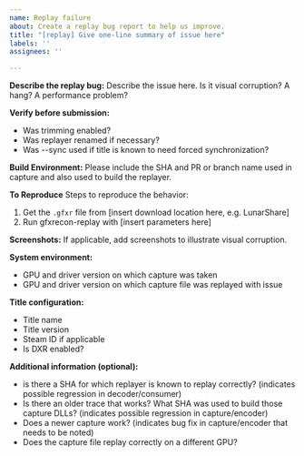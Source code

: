```yaml
---
name: Replay failure
about: Create a replay bug report to help us improve.
title: "[replay] Give one-line summary of issue here"
labels: ''
assignees: ''

---
```


**Describe the replay bug:**
Describe the issue here.  Is it visual corruption?  A hang?  A performance problem?

**Verify before submission:**
* Was trimming enabled?
* Was replayer renamed if necessary?
* Was --sync used if title is known to need forced synchronization?

**Build Environment:**
Please include the SHA and PR or branch name used in capture and also used to build the replayer.

**To Reproduce**
Steps to reproduce the behavior:
1. Get the `.gfxr` file from [insert download location here, e.g. LunarShare]
2. Run gfxrecon-replay with [insert parameters here]

**Screenshots:**
If applicable, add screenshots to illustrate visual corruption.

**System environment:**
 - GPU and driver version on which capture was taken
 - GPU and driver version on which capture file was replayed with issue

**Title configuration:**
  - Title name
  - Title version
  - Steam ID if applicable
  - Is DXR enabled?

**Additional information (optional):**
  - is there a SHA for which replayer is known to replay correctly?  (indicates possible regression in decoder/consumer)
  - Is there an older trace that works?  What SHA was used to build those capture DLLs?  (indicates possible regression in capture/encoder)
  - Does a newer capture work?  (indicates bug fix in capture/encoder that needs to be noted)
  - Does the capture file replay correctly on a different GPU?
